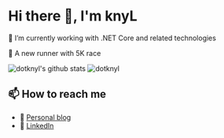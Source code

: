 # Hi there 👋, I'm knyL

<!-- <img src="https://avatars.githubusercontent.com/u/19770280?v=4" alt="profile image" width="64" height="64" style="-webkit-mask-size: contain;"> -->

<!--<pre>
@@@@@@@@@@@@@@@@@@@@@@@@@@@@@@@@@@@@@@@@
@@@@@@@@@@@@@@@@@@@@@@@@@@@@@@@@@@@@@@@@
@@@@@@@@@@@@@@@@@&&##BBBBB@@@@@@@@@@@@@@
@@@@@@@@@@&#BP555555PPPPPY5@@@@@@@@@@@@@
@@@@@@@@G??7J?JGB#&@@@&@@@#P#@@@@@@@@@@@
@@@@@@@@&#&@P!G&BY7G&5!G@@P^Y@@@@@@@@@@@
@@@@@@@@@@@B!B@@&B#&&@7Y@P5?Y@@@@@@@@@@@
@@@@@@@@@@@7?@@@@@@@@@7JPP@75@@@@@@@@@@@
@@@@@@@@@@@G5#P&@@@@@&?JB@&!G@@@@@@@@@@@
@@@@@@@@@@@&GYJBB&@@@@@@@@G!&@@@@@@@@@@@
@@@@@@@@@@&5YP#GYB@@@@@@@&7P@@@@@@@@@@@@
@@@@@@@@@@@5YYYJG@&&@@@@B?5@@@@@@@@@@@@@
@@@@@@@@@@@&PYB@@@#BGGPY5#@@@@@@@@@@@@@@
@@@@@@@@@@@@@&GPG#@@@@G?#@@@@@@@@@@@@@@@
@@@@@@@@@@@@@@@@#GPG&BJ#@@@@@@@@@@@@@@@@
@@@@@@@@@@@@@@@@@@@#P?#@@@@@@@@@@@@@@@@@
@@@@@@@@@@@@@@@@@@@@&G&@@@@@@@@@@@@@@@@@
@@@@@@@@@@@@@@@@@@@@@@@@@@@@@@@@@@@@@@@@
@@@@@@@@@@@@@@@@@@@@@@@@@@@@@@@@@@@@@@@@
</pre>-->

🔭 I’m currently working with .NET Core and related technologies

🏃 A new runner with 5K race

<script src="https://gist.github.com/dotknyl/67c4a9e7e2013a4055ad240cdb67a2db.js"></script>

![dotknyl's github stats](https://github-readme-stats.vercel.app/api?username=dotknyl&count_private=true&show_icons=true&theme=tokyonight&layout=compact)    ![dotknyl](https://github-readme-stats.vercel.app/api/top-langs/?username=dotknyl&hide=css,html,powershell,elm,php,javascript&show_icons=true&count_private=true&theme=tokyonight&layout=compact")

## 📫 How to reach me

- 💬 [Personal blog](https://knyl.me)
- 🔗 [LinkedIn](https://www.linkedin.com/in/dotknyl/)

<!--
## ⚡ Favorite languages and tools

![dotknyl](https://github-readme-stats.vercel.app/api/top-langs/?username=dotknyl&hide=css,html,powershell,elm,php,javascript&show_icons=true&count_private=true&theme=tokyonight&layout=compact")

## ⚡ Github contributions

![dotknyl's github stats](https://github-readme-stats.vercel.app/api?username=dotknyl&show_icons=true&theme=tokyonight&layout=compact)
-->
